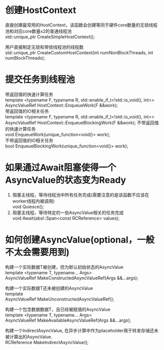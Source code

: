 # 创建HostContext  
直接创建最常用的HostContext，该函数会创建等同于硬件core数量的无锁线程池和对应core数量x2的普通线程池  
std::unique_ptr<HostContext>  CreateSimpleHostContext();  

用户直接制定无锁和带锁线程池的线程数  
std::unique_ptr<HostContext>   CreateCustomHostContext(int numNonBlockThreads,
                                                     int numBlockThreads);

                                                
# 提交任务到线程池
带返回值的快速计算任务  
template <typename F, typename R, std::enable_if_t<!std::is_void<R>(), int>>  
AsyncValueRef<R> HostContext::EnqueueWork(F &&work);                     
带返回值的IO相关任务                   
template <typename F, typename R, std::enable_if_t<!std::is_void<R>(), int>>
AsyncValueRef<R> HostContext::EnqueueBlockingWork(F &&work);
不带返回值的快速计算任务  
void EnqueueWork(unique_function<void()> work);  
不带返回值的IO相关任务  
bool EnqueueBlockingWork(unique_function<void()> work);

# 如果通过Await阻塞使得一个AsyncValue的状态变为Ready  
1. 阻塞主线程，等待线程池中所有任务完成(需要注意的是该函数不应该在worker线程内被调用)  
    void Quiesce();  
2. 阻塞主线程，等待特定的一些AsyncValue相关的任务完成  
    void Await(absl::Span<const RCReference<AsyncValue>> values);  

# 如何创建AsyncValue(optional，一般不太会需要用到)  
构建一个实际数据T被创建，但为默认初始状态的AsyncValue  
template <typename T, typename... Args>  
  AsyncValueRef<T> MakeConstructedAsyncValueRef(Args &&...args);  

构建一个实际数据T还未被创建的AsyncValue  
template <typename T>  
  AsyncValueRef<T> MakeUnconstructedAsyncValueRef();  

构建一个包含数据数据T，且已经被赋值的AsyncValue  
template <typename T, typename... Args>  
  AsyncValueRef<T> MakeAvailableAsyncValueRef(Args &&...args);  

构建一个IndirectAsyncValue, 在异步计算中作为placeholder用于转发存储还未被计算出的AsyncValue.  
  RCReference<IndirectAsyncValue> MakeIndirectAsyncValue();  